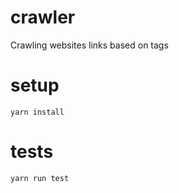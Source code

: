 # crawler
Crawling websites links based on tags

# setup
```
yarn install
```
# tests
```
yarn run test
```